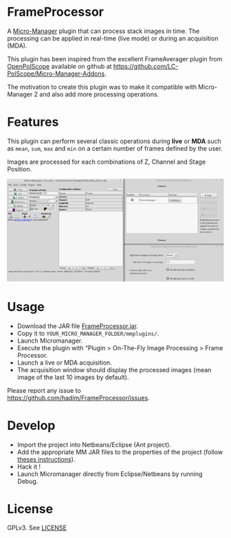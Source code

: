 # FrameProcessor

A [Micro-Manager](https://micro-manager.org/) plugin that can process stack images in time. The processing can be applied in real-time (live mode) or during an acquisition (MDA).

This plugin has been inspired from the excellent FrameAverager plugin from [OpenPolScope](http://www.openpolscope.org/pages/MMPlugin_Frame_Averager.htm) available on github at https://github.com/LC-PolScope/Micro-Manager-Addons.

The motivation to create this plugin was to make it compatible with Micro-Manager 2 and also add more processing operations.

# Features

This plugin can perform several classic operations during **live** or **MDA** such as `mean`, `sum`, `max` and `min` on a certain number of frames defined by the user.

Images are processed for each combinations of Z, Channel and Stage Position.

![Screenshot of the Frame Processor plugin](/screenshot.png)

# Usage

- Download the JAR file [FrameProcessor.jar](./dist/FrameProcessor.jar).
- Copy it to `YOUR_MICRO_MANAGER_FOLDER/mmplugins/`.
- Launch Micromanager.
- Execute the plugin with “Plugin > On-The-Fly Image Processing > Frame Processor.
- Launch a live or MDA acquisition.
- The acquisition window should display the processed images (mean image of the last 10 images by default).

Please report any issue to https://github.com/hadim/FrameProcessor/issues.

# Develop

- Import the project into Netbeans/Eclipse (Ant project).
- Add the appropriate MM JAR files to the properties of the project (follow [theses instructions](https://micro-manager.org/wiki/Writing_plugins_for_Micro-Manager)).
- Hack it !
- Launch Micromanager directly from Eclipse/Netbeans by running Debug.

# License

GPLv3. See [LICENSE](LICENSE)
